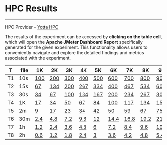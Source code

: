 # HPC Results
***

HPC Provider - <a href="https://www.yac.hr/" target="_blank">Yotta HPC</a>

The results of the experiment can be accessed by **clicking on the table cell**, which will open the **Apache JMeter Dashboard Report** specifically generated for the given experiment. This functionality allows users to conveniently navigate and explore the detailed findings and metrics associated with the experiment. 


|T        |file | 1K  | 2K  | 3K  | 4K  | 5K  | 6K  | 7K  | 8K  | 9K  | 10K | 11K | 12K | 13K | 14K | 15K |
|---------|-----|-----|-----|-----|-----|-----|-----|-----|-----|-----|-----|-----|-----|-----|-----|-----|
| T1  | 10s  | <a href="./Reports/T1/1K/index.html" target="_blank">100</a> | <a href="./Reports/T1/2K/index.html" target="_blank">200</a> | <a href="./Reports/T1/3K/index.html" target="_blank">300</a> | <a href="./Reports/T1/4K/index.html" target="_blank">400</a> | <a href="./Reports/T1/5K/index.html" target="_blank">500</a> | <a href="./Reports/T1/6K/index.html" target="_blank">600</a> | <a href="./Reports/T1/7K/index.html" target="_blank">700</a> | <a href="./Reports/T1/8K/index.html" target="_blank">800</a> | <a href="./Reports/T1/9K/index.html" target="_blank">900</a> | <a href="./Reports/T1/10K/index.html" target="_blank">1000</a> | <a href="./Reports/T1/11K/index.html" target="_blank">1100</a> | <a href="./Reports/T1/12K/index.html" target="_blank">1200</a> | <a href="./Reports/T1/13K/index.html" target="_blank">1300</a> | <a href="./Reports/T1/14K/index.html" target="_blank">1400</a> | <a href="./Reports/T1/15K/index.html" target="_blank">1500</a> |
| T2      | 15s | <a href="./Reports/T2/1K/index.html" target="_blank">67</a>  | <a href="./Reports/T2/2K/index.html" target="_blank">134</a> | <a href="./Reports/T2/3K/index.html" target="_blank">200</a> | <a href="./Reports/T2/4K/index.html" target="_blank">267</a> | <a href="./Reports/T2/5K/index.html" target="_blank">334</a> | <a href="./Reports/T2/6K/index.html" target="_blank">400</a> | <a href="./Reports/T2/7K/index.html" target="_blank">467</a> | <a href="./Reports/T2/8K/index.html" target="_blank">534</a> | <a href="./Reports/T2/9K/index.html" target="_blank">600</a> | <a href="./Reports/T2/10K/index.html" target="_blank">667</a> | <a href="./Reports/T2/11K/index.html" target="_blank">734</a> | <a href="./Reports/T2/12K/index.html" target="_blank">800</a> | <a href="./Reports/T2/13K/index.html" target="_blank">867</a> | <a href="./Reports/T2/14K/index.html" target="_blank">934</a> | <a href="./Reports/T2/15K/index.html" target="_blank">1000</a> |
| T3      | 30s | <a href="./Reports/T3/1K/index.html" target="_blank">34</a>  | <a href="./Reports/T3/2K/index.html" target="_blank">67</a>  | <a href="./Reports/T3/3K/index.html" target="_blank">100</a> | <a href="./Reports/T3/4K/index.html" target="_blank">134</a> | <a href="./Reports/T3/5K/index.html" target="_blank">167</a> | <a href="./Reports/T3/6K/index.html" target="_blank">200</a> | <a href="./Reports/T3/7K/index.html" target="_blank">234</a> | <a href="./Reports/T3/8K/index.html" target="_blank">267</a> | <a href="./Reports/T3/9K/index.html" target="_blank">300</a> | <a href="./Reports/T3/10K/index.html" target="_blank">334</a> | <a href="./Reports/T3/11K/index.html" target="_blank">367</a> | <a href="./Reports/T3/12K/index.html" target="_blank">400</a> | <a href="./Reports/T3/13K/index.html" target="_blank">434</a> | <a href="./Reports/T3/14K/index.html" target="_blank">467</a> | <a href="./Reports/T3/15K/index.html" target="_blank">500</a> |
| T4      | 1K  | <a href="./Reports/T4/1K/index.html" target="_blank">17</a>  | <a href="./Reports/T4/2K/index.html" target="_blank">34</a>  | <a href="./Reports/T4/3K/index.html" target="_blank">50</a>  | <a href="./Reports/T4/4K/index.html" target="_blank">67</a>  | <a href="./Reports/T4/5K/index.html" target="_blank">84</a>  | <a href="./Reports/T4/6K/index.html" target="_blank">100</a> | <a href="./Reports/T4/7K/index.html" target="_blank">117</a> | <a href="./Reports/T4/8K/index.html" target="_blank">134</a> | <a href="./Reports/T4/9K/index.html" target="_blank">150</a> | <a href="./Reports/T4/10K/index.html" target="_blank">167</a> | <a href="./Reports/T4/11K/index.html" target="_blank">184</a> | <a href="./Reports/T4/12K/index.html" target="_blank">200</a> | <a href="./Reports/T4/13K/index.html" target="_blank">217</a> | <a href="./Reports/T4/14K/index.html" target="_blank">234</a> | <a href="./Reports/T4/15K/index.html" target="_blank">250</a> |
| T5      | 2m   | <a href="./Reports/T5/1K/index.html" target="_blank">9</a>   | <a href="./Reports/T5/2K/index.html" target="_blank">17</a>  | <a href="./Reports/T5/3K/index.html" target="_blank">23</a>  | <a href="./Reports/T5/4K/index.html" target="_blank">34</a>  | <a href="./Reports/T5/5K/index.html" target="_blank">42</a>  | <a href="./Reports/T5/6K/index.html" target="_blank">50</a>  | <a href="./Reports/T5/7K/index.html" target="_blank">59</a>  | <a href="./Reports/T5/8K/index.html" target="_blank">67</a>  | <a href="./Reports/T5/9K/index.html" target="_blank">75</a>  | <a href="./Reports/T5/10K/index.html" target="_blank">84</a>  | <a href="./Reports/T5/11K/index.html" target="_blank">92</a>  | <a href="./Reports/T5/12K/index.html" target="_blank">100</a> | <a href="./Reports/T5/13K/index.html" target="_blank">108</a> | <a href="./Reports/T5/14K/index.html" target="_blank">117</a> | <a href="./Reports/T5/15K/index.html" target="_blank">125</a> |
| T6      | 30m  | <a href="./Reports/T6/1K/index.html" target="_blank">2.4</a>   | <a href="./Reports/T6/2K/index.html" target="_blank">4.8</a>   | <a href="./Reports/T6/3K/index.html" target="_blank">7.2</a>   | <a href="./Reports/T6/4K/index.html" target="_blank">9.6</a>   | <a href="./Reports/T6/5K/index.html" target="_blank">12</a>    | <a href="./Reports/T6/6K/index.html" target="_blank">14.4</a>  | <a href="./Reports/T6/7K/index.html" target="_blank">16.8</a>  | <a href="./Reports/T6/8K/index.html" target="_blank">19.2</a>  | <a href="./Reports/T6/9K/index.html" target="_blank">21.6</a>  | <a href="./Reports/T6/10K/index.html" target="_blank">24</a>    | <a href="./Reports/T6/11K/index.html" target="_blank">26.4</a>  | <a href="./Reports/T6/12K/index.html" target="_blank">28.8</a>  | <a href="./Reports/T6/13K/index.html" target="_blank">31.2</a>  | <a href="./Reports/T6/14K/index.html" target="_blank">33.6</a>  | <a href="./Reports/T6/15K/index.html" target="_blank">36</a>    |
| T7      | 1h   | <a href="./Reports/T7/1K/index.html" target="_blank">1.2</a>   | <a href="./Reports/T7/2K/index.html" target="_blank">2.4</a>   | <a href="./Reports/T7/3K/index.html" target="_blank">3.6</a>   | <a href="./Reports/T7/4K/index.html" target="_blank">4.8</a>   | <a href="./Reports/T7/5K/index.html" target="_blank">6</a>     | <a href="./Reports/T7/6K/index.html" target="_blank">7.2</a>   | <a href="./Reports/T7/7K/index.html" target="_blank">8.4</a>   | <a href="./Reports/T7/8K/index.html" target="_blank">9.6</a>   | <a href="./Reports/T7/9K/index.html" target="_blank">10.8</a>  | <a href="./Reports/T7/10K/index.html" target="_blank">12</a>    | <a href="./Reports/T7/11K/index.html" target="_blank">13.2</a>  | <a href="./Reports/T7/12K/index.html" target="_blank">14.4</a>  | <a href="./Reports/T7/13K/index.html" target="_blank">15.6</a>  | <a href="./Reports/T7/14K/index.html" target="_blank">16.8</a>  | <a href="./Reports/T7/15K/index.html" target="_blank">18</a>    |
| T8      | 2h   | <a href="./Reports/T8/1K/index.html" target="_blank">0.6</a>   | <a href="./Reports/T8/2K/index.html" target="_blank">1.2</a>   | <a href="./Reports/T8/3K/index.html" target="_blank">1.8</a>   | <a href="./Reports/T8/4K/index.html" target="_blank">2.4</a>   | <a href="./Reports/T8/5K/index.html" target="_blank">3</a>     | <a href="./Reports/T8/6K/index.html" target="_blank">3.6</a>   | <a href="./Reports/T8/7K/index.html" target="_blank">4.2</a>   | <a href="./Reports/T8/8K/index.html" target="_blank">4.8</a>   | <a href="./Reports/T8/9K/index.html" target="_blank">5.4</a>   | <a href="./Reports/T8/10K/index.html" target="_blank">6</a>    | <a href="./Reports/T8/11K/index.html" target="_blank">6.6</a>  | <a href="./Reports/T8/12K/index.html" target="_blank">7.2</a>  | <a href="./Reports/T8/13K/index.html" target="_blank">7.8</a>  | <a href="./Reports/T8/14K/index.html" target="_blank">8.4</a>  | <a href="./Reports/T8/15K/index.html" target="_blank">9</a>    |

